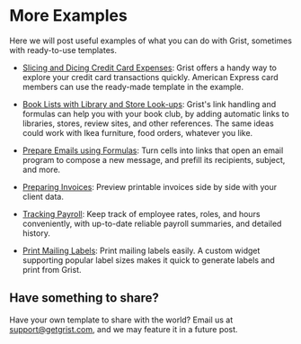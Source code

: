 # More Examples

Here we will post useful examples of what you can do with Grist, sometimes with
ready-to-use templates.

- [Slicing and Dicing Credit Card Expenses](examples/2020-06-credit-card.md):
  Grist offers a handy way to explore your credit card transactions quickly. American
  Express card members can use the ready-made template in the example.

- [Book Lists with Library and Store Look-ups](examples/2020-06-book-club.md):
  Grist's link handling and formulas can help you with your book club, by
  adding automatic links to libraries, stores, review sites, and other references.
  The same ideas could work with Ikea furniture, food orders, whatever you like.

- [Prepare Emails using Formulas](examples/2020-07-email-compose.md):
  Turn cells into links that open an email program to compose a new message, and prefill its
  recipients, subject, and more.

- [Preparing Invoices](examples/2020-08-invoices.md):
  Preview printable invoices side by side with your client data.

- [Tracking Payroll](examples/2020-09-payroll.md):
  Keep track of employee rates, roles, and hours conveniently, with up-to-date reliable payroll
  summaries, and detailed history.

- [Print Mailing Labels](examples/2020-10-print-labels.md):
  Print mailing labels easily. A custom widget supporting popular label sizes makes it quick to
  generate labels and print from Grist.

## Have something to share?

Have your own template to share with the world? Email us at <support@getgrist.com>, and we may
feature it in a future post.

